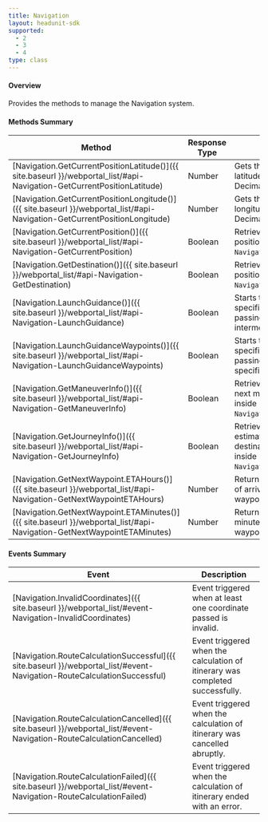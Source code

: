 ```yaml
---
title: Navigation
layout: headunit-sdk
supported:
  - 2
  - 3
  - 4
type: class
---
```


#### Overview

Provides the methods to manage the Navigation system.

#### Methods Summary

Method | Response Type | Description
-----|----|----
[Navigation.GetCurrentPositionLatitude()]({{ site.baseurl }}/webportal_list/#api-Navigation-GetCurrentPositionLatitude) | Number | Gets the current position's latitude in WGS84 Signed Decimal Degrees.
[Navigation.GetCurrentPositionLongitude()]({{ site.baseurl }}/webportal_list/#api-Navigation-GetCurrentPositionLongitude) | Number| Gets the current position's longitude in WGS84 Signed Decimal Degrees.
[Navigation.GetCurrentPosition()]({{ site.baseurl }}/webportal_list/#api-Navigation-GetCurrentPosition) | Boolean | Retrieves the current position and store it inside `Navigation.CurrentPosition`.
[Navigation.GetDestination()]({{ site.baseurl }}/webportal_list/#api-Navigation-GetDestination) | Boolean | Retrieves the current position and store it inside `Navigation.Destination`.
[Navigation.LaunchGuidance()]({{ site.baseurl }}/webportal_list/#api-Navigation-LaunchGuidance) | Boolean | Starts the navigation to the specified destination and passing through all intermediary destinations.
[Navigation.LaunchGuidanceWaypoints()]({{ site.baseurl }}/webportal_list/#api-Navigation-LaunchGuidanceWaypoints) | Boolean | Starts the navigation to the specified destination and passing through all the specified waypoints.
[Navigation.GetManeuverInfo()]({{ site.baseurl }}/webportal_list/#api-Navigation-GetManeuverInfo) | Boolean | Retrieves information on the next maneuver and store it inside `Navigation.ManeuverInfo`.
[Navigation.GetJourneyInfo()]({{ site.baseurl }}/webportal_list/#api-Navigation-GetJourneyInfo) | Boolean | Retrieves information on the estimated time of arrival at destination and store it inside `Navigation.JourneyInfo`.
[Navigation.GetNextWaypoint.ETAHours()]({{ site.baseurl }}/webportal_list/#api-Navigation-GetNextWaypointETAHours) | Number | Returns the estimated hour of arrival at the next waypoint.
[Navigation.GetNextWaypoint.ETAMinutes()]({{ site.baseurl }}/webportal_list/#api-Navigation-GetNextWaypointETAMinutes) | Number | Returns the estimated minute of arrival at the next waypoint.

#### Events Summary

Event | Description
----|----
[Navigation.InvalidCoordinates]({{ site.baseurl }}/webportal_list/#event-Navigation-InvalidCoordinates) | Event triggered when at least one coordinate passed is invalid.
[Navigation.RouteCalculationSuccessful]({{ site.baseurl }}/webportal_list/#event-Navigation-RouteCalculationSuccessful) | Event triggered when the calculation of itinerary was completed successfully.
[Navigation.RouteCalculationCancelled]({{ site.baseurl }}/webportal_list/#event-Navigation-RouteCalculationCancelled) | Event triggered when the calculation of itinerary was cancelled abruptly.
[Navigation.RouteCalculationFailed]({{ site.baseurl }}/webportal_list/#event-Navigation-RouteCalculationFailed) | Event triggered when the calculation of itinerary ended with an error.